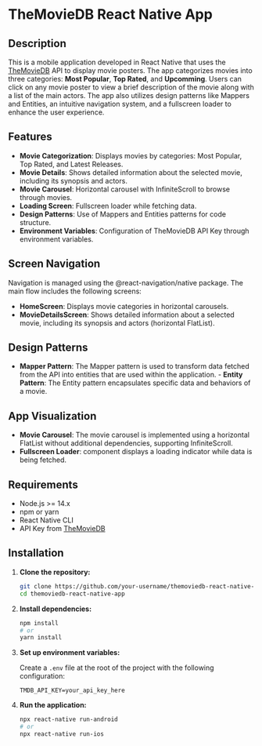 # TheMovieDB React Native App

## Description

This is a mobile application developed in React Native that uses the [TheMovieDB](https://www.themoviedb.org/) API to display movie posters. The app categorizes movies into three categories: **Most Popular**, **Top Rated**, and **Upcomming**. Users can click on any movie poster to view a brief description of the movie along with a list of the main actors. The app also utilizes design patterns like Mappers and Entities, an intuitive navigation system, and a fullscreen loader to enhance the user experience.

## Features

- **Movie Categorization**: Displays movies by categories: Most Popular, Top Rated, and Latest Releases.
- **Movie Details**: Shows detailed information about the selected movie, including its synopsis and actors.
- **Movie Carousel**: Horizontal carousel with InfiniteScroll to browse through movies.
- **Loading Screen**: Fullscreen loader while fetching data.
- **Design Patterns**: Use of Mappers and Entities patterns for code structure.
- **Environment Variables**: Configuration of TheMovieDB API Key through environment variables.

## Screen Navigation
   Navigation is managed using the @react-navigation/native package. The main flow includes the following screens:
   - **HomeScreen**: Displays movie categories in horizontal carousels.
   - **MovieDetailsScreen**: Shows detailed information about a selected movie, including its synopsis and actors (horizontal FlatList).

## Design Patterns
   - **Mapper Pattern**: The Mapper pattern is used to transform data fetched from the API into entities that are used within the application.
    - **Entity  Pattern**: The Entity pattern encapsulates specific data and behaviors of a movie.

## App Visualization
   - **Movie Carousel**: The movie carousel is implemented using a horizontal FlatList without additional dependencies, supporting InfiniteScroll.
   - **Fullscreen Loader**:  component displays a loading indicator while data is being fetched.

## Requirements

- Node.js >= 14.x
- npm or yarn
- React Native CLI
- API Key from [TheMovieDB](https://www.themoviedb.org/)

## Installation

1. **Clone the repository:**

    ```bash
    git clone https://github.com/your-username/themoviedb-react-native-app.git
    cd themoviedb-react-native-app
    ```

2. **Install dependencies:**

    ```bash
    npm install
    # or
    yarn install
    ```

3. **Set up environment variables:**

   Create a `.env` file at the root of the project with the following configuration:

    ```env
    TMDB_API_KEY=your_api_key_here
    ```

4. **Run the application:**

    ```bash
    npx react-native run-android
    # or
    npx react-native run-ios
    ```


